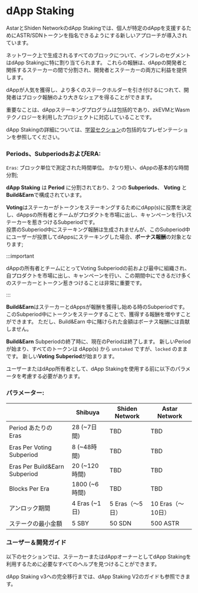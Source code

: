 # dApp Staking

AstarとShiden NetworkのdApp Stakingでは、個人が特定のdAppを支援するためにASTR/SDNトークンを指名できるようにする新しいアプローチが導入されています。

ネットワーク上で生成されるすべてのブロックについて、インフレのセグメントはdApp Stakingに特に割り当てられます。 これらの報酬は、dAppの開発者と関係するステーカーの間で分割され、開発者とステーカーの両方に利益を提供します。

dAppが人気を獲得し、より多くのステークホルダーを引き付けるにつれて、開発者はブロック報酬のより大きなシェアを得ることができます。

重要なことは、dAppステーキングプログラムは包括的であり、zkEVMとWasmテクノロジーを利用したプロジェクトに対応していることです。

dApp Stakingの詳細については、[学習セクション](/docs/learn/dapp-staking/)の包括的なプレゼンテーションを参照してください。

### Periods、SubperiodsおよびERA:

`Eras`: ブロック単位で測定された時間単位。 かなり短い、dAppの基本的な時間分割;

**dApp Staking** は **Period** に分割されており、2 つの **Subperiods**、 **Voting** と **Build\&Earn**で構成されています。

**Voting**はステーカーがトークンをステーキングするためにdApp(s)に投票を決定し、dAppsの所有者とチームがプロダクトを市場に出し、キャンペーンを行いステーカーを惹きつけるSubperiodです。\
投票のSubperiod中にステーキング報酬は生成されませんが、このSubperiod中にユーザーが投票してdAppsにステーキングした場合、**ボーナス報酬**の対象となります;

:::important

dAppの所有者とチームにとってVoting Subperiodの前および最中に組織され、自プロダクトを市場に出し、キャンペーンを行い、この期間中にできるだけ多くのステーカーとトークン惹きつけることは非常に重要です。

:::

**Build\&Earn**はステーカーとdAppsが報酬を獲得し始める時のSubperiodです。
このSubperiod中にトークンをステークすることで、獲得する報酬を増やすことができます。 ただし、Build\&Earn 中に賭けられた金額はボーナス報酬には貢献しません。

**Build\&Earn** Subperiodの終了時に、現在のPeriodは終了します。 新しいPeriodが始まり、すべてのトークンは dApp(s) から `unstaked` ですが、`locked` のままです。 新しい**Voting Subperiod**が始まります。

ユーザーまたはdApp所有者として、dApp Stakingを使用する前に以下のパラメータを考慮する必要があります。

### パラメーター:

|                                | Shibuya                          | Shiden Network | Astar Network |
| ------------------------------ | -------------------------------- | -------------- | ------------- |
| Period あたりの Eras               | 28 (\~7日間)    | TBD            | TBD           |
| Eras Per Voting Subperiod      | 8 (\~48時間)    | TBD            | TBD           |
| Eras Per Build\&Earn Subperiod | 20 (\~120時間)  | TBD            | TBD           |
| Blocks Per Era                 | 1800 (\~6時間)  | TBD            | TBD           |
| アンロック期間                        | 4 Eras (\~1日) | 5 Eras（～5日）    | 10 Eras（～10日） |
| ステークの最小金額                      | 5 SBY                            | 50 SDN         | 500 ASTR      |

### ユーザー＆開発ガイド

以下のセクションでは、ステーカーまたはdAppオーナーとしてdApp Stakingを利用するために必要なすべてのヘルプを見つけることができます。

dApp Staking v3への完全移行までは、dApp Staking V2のガイドも参照できます。

